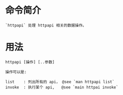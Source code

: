 # 命令简介 

    `httpapi` 处理 httpapi 相关的数据操作。

# 用法

    httpapi [操作] [..参数]
    
    操作可以是:
    
    list    : 列出所有的 api， @see `man httpapi list`
    invoke  : 执行某个 api,   @see `main httpai invoke`
    